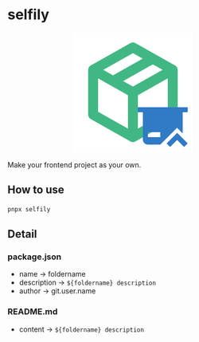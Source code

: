 # selfily

<p align="center">
  <a href="./assets/icon.png">
    <img style="width: 240px;" src="./assets/icon.png">
  </a>
</p>

Make your frontend project as your own.

## How to use
```bash
pnpx selfily
```

## Detail
### package.json
- name -> foldername
- description -> `${foldername} description`
- author -> git.user.name

### README.md
- content -> `${foldername} description`
